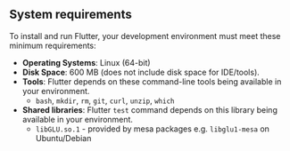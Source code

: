 ## System requirements

To install and run Flutter, your development environment must meet these minimum requirements:

* **Operating Systems**: Linux (64-bit)
* **Disk Space**: 600 MB (does not include disk space for IDE/tools).
* **Tools**: Flutter depends on these command-line tools being available in your environment.
  * `bash`, `mkdir`, `rm`, `git`, `curl`, `unzip`, `which`
* **Shared libraries**: Flutter `test` command depends on this library being available in your environment.
  * `libGLU.so.1` - provided by mesa packages e.g. `libglu1-mesa` on Ubuntu/Debian
